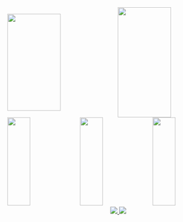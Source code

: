 <div aligh=center>
  <img width=49% height=220 align="center" src="https://github-readme-stats.vercel.app/api/wakatime?username=RomanRudin&langs_count=10&theme=transparent&layout=compact&hide_border=true" >
  <img width=49% height=250 align="center" src="https://github-readme-stats-vercel-fawn.vercel.app/api?username=RomanRudin&theme=transparent&show_icons=true&rank_icon=github&hide=contribs,issues&show=prs_merged_percentage&hide_rank=false&hide_border=true" />
</div>

<!-- GitHubStats from https://github.com/anuraghazra/github-readme-stats?tab=readme-ov-file#wakatime-stats-card -->
<div aligh=center>
  <img width=32% height=200 src="https://github-profile-summary-cards.vercel.app/api/cards/repos-per-language?username=RomanRudin&theme=transparent" />
  <img width=32% height=200 src="https://github-profile-summary-cards.vercel.app/api/cards/most-commit-language?username=RomanRudin&theme=transparent" />
  <img width=32% height=200 src="https://github-profile-summary-cards.vercel.app/api/cards/productive-time?username=RomanRudin&theme=transparent" />
</div>

<!-- Badges with contacts, that will have links to my social accounts -->
<div id="Badges" align=center>
  <a href="t.me/romanrudin">
    <img src="https://img.shields.io/badge/Telegram-blue?style=for-the-badge&logo=Telegram&logoColor=white"/>
  </a>
  <a href="https://vk.com/rrudin">
    <img src="https://img.shields.io/badge/VK-darkblue?style=for-the-badge&logo=VK&logoColor=white"/>
  </a><!--
  <a href="">
    <img src="https://img.shields.io/badge/Gmail-red?style=for-the-badge&logo=gmail&logoColor=white"/>
  </a>-->
  <!--<a href="">
    <img src="https://img.shields.io/badge/Resume-green?style=for-the-badge&logo=Book&logoColor=white"/>
  </a>-->
</div>

<!-- Div with technologies I know -->
<!--
<div id="Technologies" align=center>
  <img src="https://github.com/devicons/devicon/blob/master/icons/html5/html5-original.svg" title="HTML5" alt="HTML" width="40" height="40"/>&nbsp;
  <img src="https://github.com/devicons/devicon/blob/master/icons/css3/css3-plain.svg"  title="CSS3" alt="CSS" width="40" height="40"/>&nbsp;
  <img src="https://github.com/devicons/devicon/blob/master/icons/sass/sass-original.svg"  title="SASS" alt="Sass" width="40" height="40"/>&nbsp;
  <img src="https://github.com/devicons/devicon/blob/master/icons/bootstrap/bootstrap-original.svg"  title="Bootstrap" alt="Bootstrap" width="40" height="40"/>&nbsp;
  <img src="https://github.com/devicons/devicon/blob/master/icons/javascript/javascript-original.svg" title="JavaScript" alt="JavaScript" width="40" height="40"/>&nbsp;
  <img src="https://github.com/devicons/devicon/blob/master/icons/git/git-original.svg" title="Git" alt="Git" width="40" height="40"/>
  <img src="https://github.com/devicons/devicon/blob/master/icons/vuejs/vuejs-original.svg" title="Vue.js" alt="Vue" width="40" height="40"/>
</div>
-->

<!--
**RomanRudin/RomanRudin** is a ✨ _special_ ✨ repository because its `README.md` (this file) appears on your GitHub profile.
Here are some ideas to get you started:
- 🔭 I’m currently working on ...
- 🌱 I’m currently learning ...
- 👯 I’m looking to collaborate on ...
- 🤔 I’m looking for help with ...
- 💬 Ask me about ...
- 📫 How to reach me: ...
- 😄 Pronouns: ...
- ⚡ Fun fact: ...
-->
